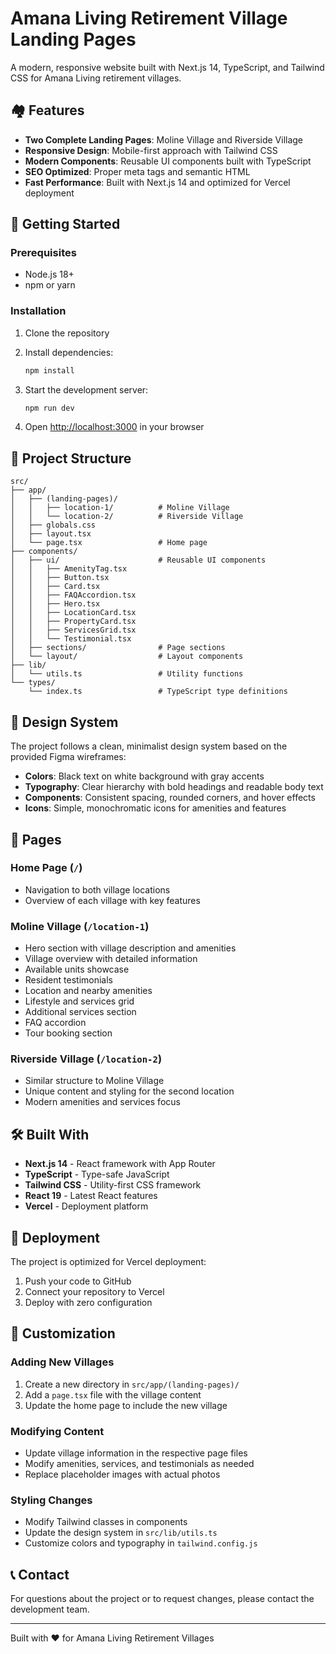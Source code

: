 # Amana Living Retirement Village Landing Pages

A modern, responsive website built with Next.js 14, TypeScript, and Tailwind CSS for Amana Living retirement villages.

## 🏘️ Features

- **Two Complete Landing Pages**: Moline Village and Riverside Village
- **Responsive Design**: Mobile-first approach with Tailwind CSS
- **Modern Components**: Reusable UI components built with TypeScript
- **SEO Optimized**: Proper meta tags and semantic HTML
- **Fast Performance**: Built with Next.js 14 and optimized for Vercel deployment

## 🚀 Getting Started

### Prerequisites
- Node.js 18+ 
- npm or yarn

### Installation

1. Clone the repository
2. Install dependencies:
   ```bash
   npm install
   ```

3. Start the development server:
   ```bash
   npm run dev
   ```

4. Open [http://localhost:3000](http://localhost:3000) in your browser

## 📁 Project Structure

```
src/
├── app/
│   ├── (landing-pages)/
│   │   ├── location-1/          # Moline Village
│   │   └── location-2/          # Riverside Village
│   ├── globals.css
│   ├── layout.tsx
│   └── page.tsx                 # Home page
├── components/
│   ├── ui/                      # Reusable UI components
│   │   ├── AmenityTag.tsx
│   │   ├── Button.tsx
│   │   ├── Card.tsx
│   │   ├── FAQAccordion.tsx
│   │   ├── Hero.tsx
│   │   ├── LocationCard.tsx
│   │   ├── PropertyCard.tsx
│   │   ├── ServicesGrid.tsx
│   │   └── Testimonial.tsx
│   ├── sections/                # Page sections
│   └── layout/                  # Layout components
├── lib/
│   └── utils.ts                 # Utility functions
└── types/
    └── index.ts                 # TypeScript type definitions
```

## 🎨 Design System

The project follows a clean, minimalist design system based on the provided Figma wireframes:

- **Colors**: Black text on white background with gray accents
- **Typography**: Clear hierarchy with bold headings and readable body text
- **Components**: Consistent spacing, rounded corners, and hover effects
- **Icons**: Simple, monochromatic icons for amenities and features

## 📱 Pages

### Home Page (`/`)
- Navigation to both village locations
- Overview of each village with key features

### Moline Village (`/location-1`)
- Hero section with village description and amenities
- Village overview with detailed information
- Available units showcase
- Resident testimonials
- Location and nearby amenities
- Lifestyle and services grid
- Additional services section
- FAQ accordion
- Tour booking section

### Riverside Village (`/location-2`)
- Similar structure to Moline Village
- Unique content and styling for the second location
- Modern amenities and services focus

## 🛠️ Built With

- **Next.js 14** - React framework with App Router
- **TypeScript** - Type-safe JavaScript
- **Tailwind CSS** - Utility-first CSS framework
- **React 19** - Latest React features
- **Vercel** - Deployment platform

## 🚀 Deployment

The project is optimized for Vercel deployment:

1. Push your code to GitHub
2. Connect your repository to Vercel
3. Deploy with zero configuration

## 📝 Customization

### Adding New Villages
1. Create a new directory in `src/app/(landing-pages)/`
2. Add a `page.tsx` file with the village content
3. Update the home page to include the new village

### Modifying Content
- Update village information in the respective page files
- Modify amenities, services, and testimonials as needed
- Replace placeholder images with actual photos

### Styling Changes
- Modify Tailwind classes in components
- Update the design system in `src/lib/utils.ts`
- Customize colors and typography in `tailwind.config.js`

## 📞 Contact

For questions about the project or to request changes, please contact the development team.

---

Built with ❤️ for Amana Living Retirement Villages